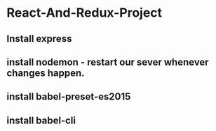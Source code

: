 # React-And-Redux-Project
## Install express
## install nodemon - restart our sever whenever changes happen.
## install babel-preset-es2015
## install babel-cli
